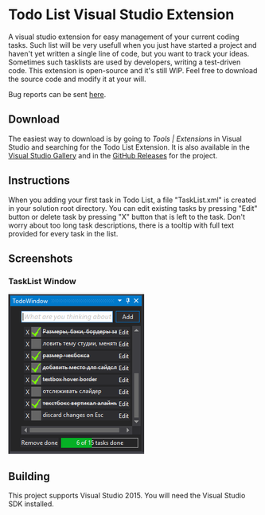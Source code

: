 Todo List Visual Studio Extension
===============

A visual studio extension for easy management of your current coding tasks.
Such list will be very usefull when you just have started a project and haven't yet written a single line of code, but you want to track your ideas. Sometimes such tasklists are used by developers, writing a test-driven code.
This extension is open-source and it's still WIP. Feel free to download the source code and modify it at your will.

Bug reports can be sent [here](https://github.com/mrlyceist/vstodolist/issues).

## Download ##

The easiest way to download is by going to *Tools | Extensions* in Visual Studio and searching for the Todo List Extension. It is also available in the [Visual Studio Gallery](https://visualstudiogallery.msdn.microsoft.com/e92b0853-0ec7-473f-9865-c115bd67a70c) and in the [GitHub Releases](https://github.com/mrlyceist/vstodolist/releases) for the project. 

## Instructions ##

When you adding your first task in Todo List, a file "TaskList.xml" is created in your solution root directory.
You can edit existing tasks by pressing "Edit" button or delete task by pressing "X" button that is left to the task.
Don't worry about too long task descriptions, there is a tooltip with full text provided for every task in the list. 

## Screenshots ##

### TaskList Window ###

![TaskList](/todolist/Resources/Preview.PNG)

## Building ##

This project supports Visual Studio 2015. You will need the Visual Studio SDK installed.
